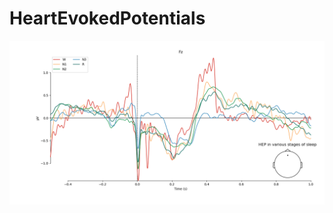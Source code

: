 # HeartEvokedPotentials
![](https://raw.githubusercontent.com/rahulvenugopal/HeartEvokedPotentials/main/HEP_Sleep.png?token=GHSAT0AAAAAABWKSLJ62K3K26DAZCS3A62CYWFICXA)
